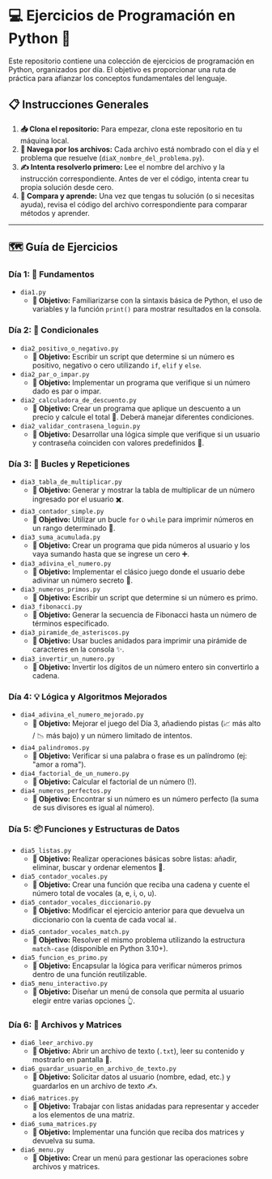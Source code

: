 # 💻 Ejercicios de Programación en Python 🐍

Este repositorio contiene una colección de ejercicios de programación en Python, organizados por día. El objetivo es proporcionar una ruta de práctica para afianzar los conceptos fundamentales del lenguaje.

## 📋 Instrucciones Generales

1.  **📥 Clona el repositorio:** Para empezar, clona este repositorio en tu máquina local.
2.  **📂 Navega por los archivos:** Cada archivo está nombrado con el día y el problema que resuelve (`diaX_nombre_del_problema.py`).
3.  **✍️ Intenta resolverlo primero:** Lee el nombre del archivo y la instrucción correspondiente. Antes de ver el código, intenta crear tu propia solución desde cero.
4.  **🧠 Compara y aprende:** Una vez que tengas tu solución (o si necesitas ayuda), revisa el código del archivo correspondiente para comparar métodos y aprender.

---

## 🗺️ Guía de Ejercicios

### Día 1: 🏁 Fundamentos

* `dia1.py`
    * **🎯 Objetivo:** Familiarizarse con la sintaxis básica de Python, el uso de variables y la función `print()` para mostrar resultados en la consola.

### Día 2: 🤔 Condicionales

* `dia2_positivo_o_negativo.py`
    * **🎯 Objetivo:** Escribir un script que determine si un número es positivo, negativo o cero utilizando `if`, `elif` y `else`.
* `dia2_par_o_impar.py`
    * **🎯 Objetivo:** Implementar un programa que verifique si un número dado es par o impar.
* `dia2_calculadora_de_descuento.py`
    * **🎯 Objetivo:** Crear un programa que aplique un descuento a un precio y calcule el total 💸. Deberá manejar diferentes condiciones.
* `dia2_validar_contrasena_loguin.py`
    * **🎯 Objetivo:** Desarrollar una lógica simple que verifique si un usuario y contraseña coinciden con valores predefinidos 🔐.

### Día 3: 🔄 Bucles y Repeticiones

* `dia3_tabla_de_multiplicar.py`
    * **🎯 Objetivo:** Generar y mostrar la tabla de multiplicar de un número ingresado por el usuario ✖️.
* `dia3_contador_simple.py`
    * **🎯 Objetivo:** Utilizar un bucle `for` o `while` para imprimir números en un rango determinado 🔢.
* `dia3_suma_acumulada.py`
    * **🎯 Objetivo:** Crear un programa que pida números al usuario y los vaya sumando hasta que se ingrese un cero ➕.
* `dia3_adivina_el_numero.py`
    * **🎯 Objetivo:** Implementar el clásico juego donde el usuario debe adivinar un número secreto 🎲.
* `dia3_numeros_primos.py`
    * **🎯 Objetivo:** Escribir un script que determine si un número es primo.
* `dia3_fibonacci.py`
    * **🎯 Objetivo:** Generar la secuencia de Fibonacci hasta un número de términos especificado.
* `dia3_piramide_de_asteriscos.py`
    * **🎯 Objetivo:** Usar bucles anidados para imprimir una pirámide de caracteres en la consola ✨.
* `dia3_invertir_un_numero.py`
    * **🎯 Objetivo:** Invertir los dígitos de un número entero sin convertirlo a cadena.

### Día 4: 💡 Lógica y Algoritmos Mejorados

* `dia4_adivina_el_numero_mejorado.py`
    * **🎯 Objetivo:** Mejorar el juego del Día 3, añadiendo pistas (📈 más alto / 📉 más bajo) y un número limitado de intentos.
* `dia4_palindromos.py`
    * **🎯 Objetivo:** Verificar si una palabra o frase es un palíndromo (ej: "amor a roma").
* `dia4_factorial_de_un_numero.py`
    * **🎯 Objetivo:** Calcular el factorial de un número (!).
* `dia4_numeros_perfectos.py`
    * **🎯 Objetivo:** Encontrar si un número es un número perfecto (la suma de sus divisores es igual al número).

### Día 5: 📦 Funciones y Estructuras de Datos

* `dia5_listas.py`
    * **🎯 Objetivo:** Realizar operaciones básicas sobre listas: añadir, eliminar, buscar y ordenar elementos 📝.
* `dia5_contador_vocales.py`
    * **🎯 Objetivo:** Crear una función que reciba una cadena y cuente el número total de vocales (a, e, i, o, u).
* `dia5_contador_vocales_diccionario.py`
    * **🎯 Objetivo:** Modificar el ejercicio anterior para que devuelva un diccionario con la cuenta de cada vocal 📊.
* `dia5_contador_vocales_match.py`
    * **🎯 Objetivo:** Resolver el mismo problema utilizando la estructura `match-case` (disponible en Python 3.10+).
* `dia5_funcion_es_primo.py`
    * **🎯 Objetivo:** Encapsular la lógica para verificar números primos dentro de una función reutilizable.
* `dia5_menu_interactivo.py`
    * **🎯 Objetivo:** Diseñar un menú de consola que permita al usuario elegir entre varias opciones 👆.

### Día 6: 💾 Archivos y Matrices

* `dia6_leer_archivo.py`
    * **🎯 Objetivo:** Abrir un archivo de texto (`.txt`), leer su contenido y mostrarlo en pantalla 📜.
* `dia6_guardar_usuario_en_archivo_de_texto.py`
    * **🎯 Objetivo:** Solicitar datos al usuario (nombre, edad, etc.) y guardarlos en un archivo de texto ✍️.
* `dia6_matrices.py`
    * **🎯 Objetivo:** Trabajar con listas anidadas para representar y acceder a los elementos de una matriz.
* `dia6_suma_matrices.py`
    * **🎯 Objetivo:** Implementar una función que reciba dos matrices y devuelva su suma.
* `dia6_menu.py`
    * **🎯 Objetivo:** Crear un menú para gestionar las operaciones sobre archivos y matrices.

